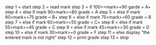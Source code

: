 step 1 = start
step 2 = read mark
step 3 = if 100>=mark>=90 garde = A+
step 4 = else if mark 90>mark>=80 grade = A
step 5 = else if mark 80>mark>=75 grade = B+
step 6 = else if mark 75>mark>=60 grade = B
step 7 = else if mark 60>mark>=55 grade = C+
step 8 = else if mark 55>mark>=45 grade = C
step 9 = else if mark 45>mark>=30 grade = D
step 10 = else if mark 30>mark>=0 grade = F
step 11 = else display "the entered mark is not right"
step 12 = print grade
step 13 = stop
